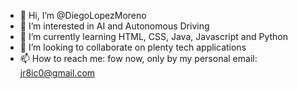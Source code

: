 - 👋 Hi, I’m @DiegoLopezMoreno
- 👀 I’m interested in AI and Autonomous Driving 
- 🌱 I’m currently learning HTML, CSS, Java, Javascript and Python
- 💞️ I’m looking to collaborate on plenty tech applications
- 📫 How to reach me: fow now, only by my personal email: jr8ic0@gmail.com

<!---
DiegoLopezMoreno/DiegoLopezMoreno is a ✨ special ✨ repository because its `README.md` (this file) appears on your GitHub profile.
You can click the Preview link to take a look at your changes.
--->
